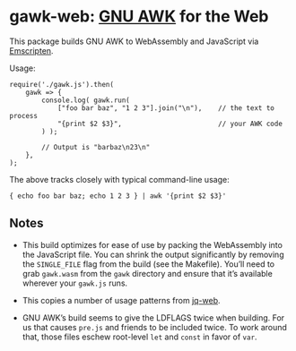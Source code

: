 # gawk-web: [GNU AWK](https://www.gnu.org/software/gawk/) for the Web

This package builds GNU AWK to WebAssembly and JavaScript via [Emscripten](https://emscripten.org/).

Usage:
```
require('./gawk.js').then(
    gawk => {
        console.log( gawk.run(
            ["foo bar baz", "1 2 3"].join("\n"),    // the text to process
            "{print $2 $3}",                        // your AWK code
        ) );

        // Output is "barbaz\n23\n"
    },
);
```
The above tracks closely with typical command-line usage:
```
{ echo foo bar baz; echo 1 2 3 } | awk '{print $2 $3}'
```

## Notes

- This build optimizes for ease of use by packing the WebAssembly into the
JavaScript file. You can shrink the output significantly by removing
the `SINGLE_FILE` flag from the build (see the Makefile). You’ll need to
grab `gawk.wasm` from the `gawk` directory and ensure that it’s available
wherever your `gawk.js` runs.

- This copies a number of usage patterns from
[jq-web](https://github.com/fiatjaf/jq-web).

- GNU AWK’s build seems to give the LDFLAGS twice when building. For us that
causes `pre.js` and friends to be included twice. To work around that, those
files eschew root-level `let` and `const` in favor of `var`.
